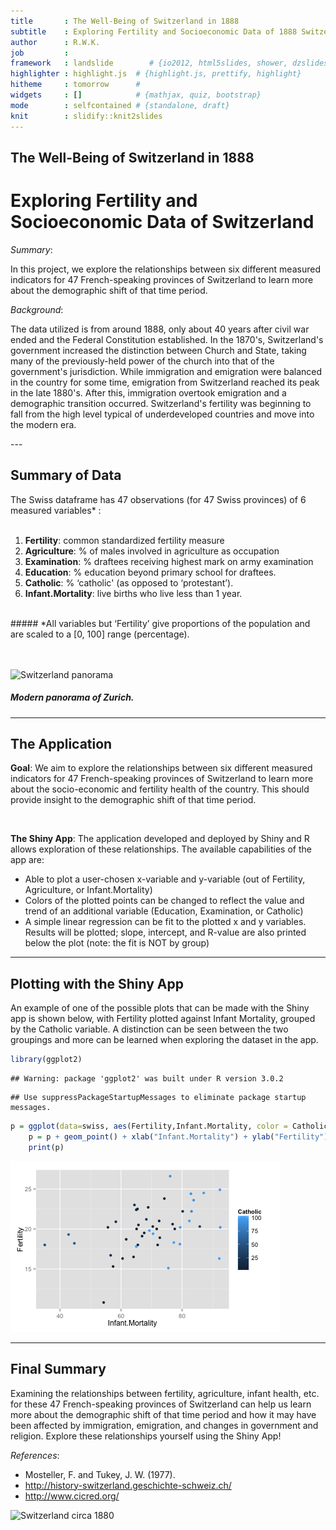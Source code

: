 ```yaml
---
title       : The Well-Being of Switzerland in 1888
subtitle    : Exploring Fertility and Socioeconomic Data of 1888 Switzerland
author      : R.W.K.
job         : 
framework   : landslide        # {io2012, html5slides, shower, dzslides, ...}
highlighter : highlight.js  # {highlight.js, prettify, highlight}
hitheme     : tomorrow      # 
widgets     : []            # {mathjax, quiz, bootstrap}
mode        : selfcontained # {standalone, draft}
knit        : slidify::knit2slides
--- 
```


## The Well-Being of Switzerland in 1888
# Exploring Fertility and Socioeconomic Data of Switzerland #

*Summary*:

In this project, we explore the relationships between six different measured indicators for 47 French-speaking provinces of Switzerland to learn more about the demographic shift of that time period.

*Background*:

The data utilized is from around 1888, only about 40 years after civil war ended and the Federal Constitution established. In the 1870's, Switzerland's government increased the distinction between Church and State, taking many of the previously-held power of the church into that of the government's jurisdiction. While immigration and emigration were balanced in the country for some time, emigration from Switzerland reached its peak in the late 1880's. After this, immigration overtook emigration and a demographic transition occurred. Switzerland's fertility was beginning to fall from the high level typical of underdeveloped countries and move into the modern era.



---<section data-background="image.png">
## Summary of Data

The Swiss dataframe has 47 observations (for 47 Swiss provinces) of 6 measured variables* :
</br></br>
1. **Fertility**: common standardized fertility measure</br>
2. **Agriculture**: % of males involved in agriculture as occupation</br>
3. **Examination**: % draftees receiving highest mark on army examination</br>
4. **Education**: % education beyond primary school for draftees.</br>
5. **Catholic**:	% ‘catholic' (as opposed to ‘protestant’).</br>
6. **Infant.Mortality**:	live births who live less than 1 year.</br>
</br>
##### *All variables but ‘Fertility’ give proportions of the population and are scaled to a [0, 100] range (percentage).

</br></br>
<img src="https://travelwritingandphotography.files.wordpress.com/2010/05/zurich-pano.jpg" alt="Switzerland panorama" style="width:800px;height:200px">
##### Modern panorama of Zurich.

---
## The Application

**Goal**:
We aim to explore the relationships between six different measured indicators for 47 French-speaking provinces of Switzerland to learn more about the socio-economic and fertility health of the country. This should provide insight to the demographic shift of that time period.

</br>

**The Shiny App**:
The application developed and deployed by Shiny and R allows exploration of these relationships. The available capabilities of the app are:
- Able to plot a user-chosen x-variable and y-variable (out of Fertility, Agriculture, or Infant.Mortality)
- Colors of the plotted points can be changed to reflect the value and trend of an additional variable (Education, Examination, or Catholic)
- A simple linear regression can be fit to the plotted x and y variables. Results will be plotted; slope, intercept, and R-value are also printed below the plot (note: the fit is NOT by group)


---
## Plotting with the Shiny App
An example of one of the possible plots that can be made with the Shiny app is shown below, with Fertility plotted against Infant Mortality, grouped by the Catholic variable. A distinction can be seen between the two groupings and more can be learned when exploring the dataset in the app.


```r
library(ggplot2)
```

```
## Warning: package 'ggplot2' was built under R version 3.0.2
```

```
## Use suppressPackageStartupMessages to eliminate package startup messages.
```

```r
p = ggplot(data=swiss, aes(Fertility,Infant.Mortality, color = Catholic))
    p = p + geom_point() + xlab("Infant.Mortality") + ylab("Fertility")
    print(p)
```

![plot of chunk unnamed-chunk-1](assets/fig/unnamed-chunk-1.png) 



--- 
## Final Summary

Examining the relationships between fertility, agriculture, infant health, etc. for these 47 French-speaking provinces of Switzerland can help us learn more about the demographic shift of that time period and how it may have been affected by immigration, emigration, and changes in government and religion. Explore these relationships yourself using the Shiny App!

*References*:</br>
- Mosteller, F. and Tukey, J. W. (1977).
- http://history-switzerland.geschichte-schweiz.ch/
- http://www.cicred.org/

<img src="http://upload.wikimedia.org/wikipedia/commons/e/e0/Edward_Gennys_Fanshawe%2C_Piz_Bernina%2C_Scerscen%2C_Roseg..._Sella_%26_Gluschaint_and_Tschierva_%26..._Roseg_Glaciers_from_the_path_leading_to_Alp_Ota%2C_1880_%28Switzerland%29.jpg" alt="Switzerland circa 1880" style="width:384px;height:324px">



